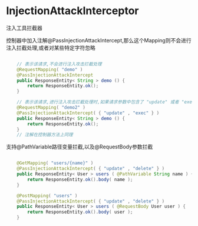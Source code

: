 # InjectionAttackInterceptor
注入工具拦截器


控制器中加入注解@PassInjectionAttackIntercept,那么这个Mapping则不会进行注入拦截处理,或者对某些特定字符忽略

``` java

    // 表示该请求,不会进行注入攻击拦截处理
    @RequestMapping( "demo" )
    @PassInjectionAttackIntercept
    public ResponseEntity< String > demo () {
        return ResponseEntity.ok();
    }

    // 表示该请求,进行注入攻击拦截处理时,如果请求参数中包含了 "update" 或者 "exec",那么对此进行忽略,排除这些关键字符
    @RequestMapping( "demo2" )
    @PassInjectionAttackIntercept( { "update" , "exec" } )
    public ResponseEntity< String > demo () {
        return ResponseEntity.ok();
    }
    // 注解在控制器方法上同理

```

支持@PathVariable路径变量拦截,以及@RequestBody参数拦截


``` java

	@GetMapping( "users/{name}" )
	@PassInjectionAttackIntercept( { "update" , "delete" } )
    public ResponseEntity< User > users ( @PathVariable String name ) {
        return ResponseEntity.ok().body( name );
    }

    @PostMapping( "users" )
    @PassInjectionAttackIntercept( { "update" , "delete" } )
    public ResponseEntity< User > users ( @RequestBody User user ) {
        return ResponseEntity.ok().body( user );
    }
	
```

